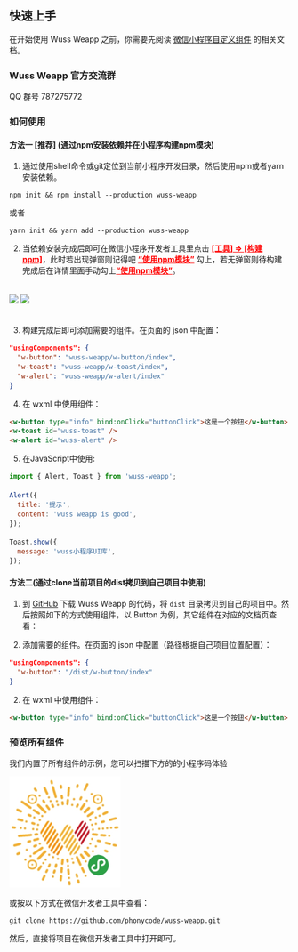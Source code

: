 ## 快速上手

在开始使用 Wuss Weapp 之前，你需要先阅读 [微信小程序自定义组件](https://developers.weixin.qq.com/miniprogram/dev/framework/custom-component/) 的相关文档。

### Wuss Weapp 官方交流群

QQ 群号 787275772

### 如何使用

#### 方法一 [推荐] (通过npm安装依赖并在小程序构建npm模块)

1. 通过使用shell命令或git定位到当前小程序开发目录，然后使用npm或者yarn安装依赖。

```shell
npm init && npm install --production wuss-weapp
```

或者

```shell
yarn init && yarn add --production wuss-weapp
```

2. 当依赖安装完成后即可在微信小程序开发者工具里点击 <span style="text-decoration: underline;color: red;font-weight: bold;">[工具] => [构建npm]</span>，此时若出现弹窗则记得吧 <span style="text-decoration: underline;color: red;font-weight: bold;">“使用npm模块”</span> 勾上，若无弹窗则待构建完成后在详情里面手动勾上<span style="text-decoration: underline;color: red;font-weight: bold;">“使用npm模块”</span>。
<img style="margin: 20px 0;" height="350px" src="../resource/A7F74BA8-D0B4-4CF5-836C-7255977C4610.png"/>
<img style="margin: 20px 0;" height="350px" src="../resource/6BE9A1C5-7CF5-47E8-ACF3-03D16D5B5780.png"/>


3. 构建完成后即可添加需要的组件。在页面的 json 中配置：

```json
"usingComponents": {
  "w-button": "wuss-weapp/w-button/index",
  "w-toast": "wuss-weapp/w-toast/index",
  "w-alert": "wuss-weapp/w-alert/index"
}
```

4. 在 wxml 中使用组件：

```html
<w-button type="info" bind:onClick="buttonClick">这是一个按钮</w-button>
<w-toast id="wuss-toast" />
<w-alert id="wuss-alert" />
```

5. 在JavaScript中使用:

```javascript
import { Alert, Toast } from 'wuss-weapp';

Alert({
  title: '提示',
  content: 'wuss weapp is good',
});

Toast.show({
  message: 'wuss小程序UI库',
});

```

#### 方法二(通过clone当前项目的dist拷贝到自己项目中使用)

1. 到 [GitHub](https://github.com/phonycode/wuss-weapp) 下载 Wuss Weapp 的代码，将 `dist` 目录拷贝到自己的项目中。然后按照如下的方式使用组件，以 Button 为例，其它组件在对应的文档页查看：

3. 添加需要的组件。在页面的 json 中配置（路径根据自己项目位置配置）：

```json
"usingComponents": {
  "w-button": "/dist/w-button/index"
}
```

2. 在 wxml 中使用组件：

```html
<w-button type="info" bind:onClick="buttonClick">这是一个按钮</w-button>
```

### 预览所有组件

我们内置了所有组件的示例，您可以扫描下方的的小程序码体验

<img width="200" src="./.vuepress/qrcode.jpg">

或按以下方式在微信开发者工具中查看：

```shell
git clone https://github.com/phonycode/wuss-weapp.git
```

然后，直接将项目在微信开发者工具中打开即可。

